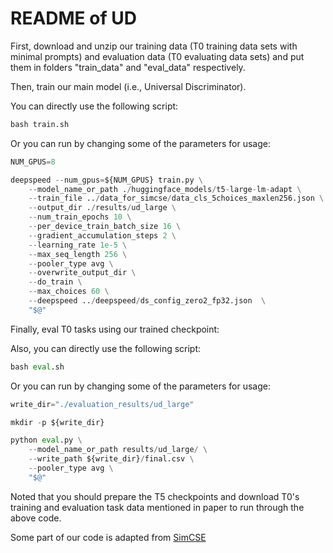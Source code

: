 # README of UD

First, download and unzip our training data (T0 training data sets with minimal prompts) and evaluation data (T0 evaluating data sets) and put them in folders "train_data" and "eval_data" respectively.

Then, train our main model (i.e., Universal Discriminator).

You can directly use the following script:

```python
bash train.sh
```

Or you can run by changing some of the parameters for usage:

```python
NUM_GPUS=8

deepspeed --num_gpus=${NUM_GPUS} train.py \
    --model_name_or_path ./huggingface_models/t5-large-lm-adapt \
    --train_file ../data_for_simcse/data_cls_5choices_maxlen256.json \
    --output_dir ./results/ud_large \
    --num_train_epochs 10 \
    --per_device_train_batch_size 16 \
    --gradient_accumulation_steps 2 \
    --learning_rate 1e-5 \
    --max_seq_length 256 \
    --pooler_type avg \
    --overwrite_output_dir \
    --do_train \
    --max_choices 60 \
    --deepspeed ../deepspeed/ds_config_zero2_fp32.json  \
    "$@"
```

Finally, eval T0 tasks using our trained checkpoint:

Also, you can directly use the following script:

```python
bash eval.sh
```

Or you can run by changing some of the parameters for usage:

```python
write_dir="./evaluation_results/ud_large"

mkdir -p ${write_dir}

python eval.py \
    --model_name_or_path results/ud_large/ \
    --write_path ${write_dir}/final.csv \
    --pooler_type avg \
    "$@"
```

Noted that you should prepare the T5 checkpoints and download T0's training and evaluation task data mentioned in paper to run through the above code.

Some part of our code is adapted from [SimCSE](https://github.com/princeton-nlp/SimCSE)